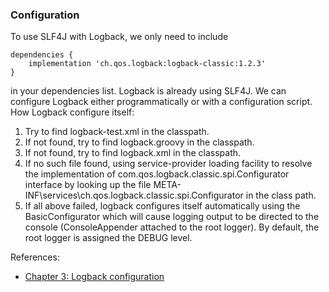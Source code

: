 ### Configuration

To use SLF4J with Logback, we only need to include  
```text
dependencies {
    implementation 'ch.qos.logback:logback-classic:1.2.3'
}
```  
in your dependencies list. Logback is already using SLF4J. We can configure Logback either programmatically or with a configuration script.  
How Logback configure itself:  
1. Try to find logback-test.xml in the classpath.  
2. If not found, try to find logback.groovy in the classpath.  
3. If not found, try to find logback.xml in the classpath.  
4. If no such file found, using service-provider loading facility to resolve the implementation of com.qos.logback.classic.spi.Configurator interface by looking up the file META-INF\services\ch.qos.logback.classic.spi.Configurator in the class path.  
5. If all above failed, logback configures itself automatically using the BasicConfigurator which will cause logging output to be directed to the console (ConsoleAppender attached to the root logger). By default, the root logger is assigned the DEBUG level.

References:
* [Chapter 3: Logback configuration](http://logback.qos.ch/manual/configuration.html)